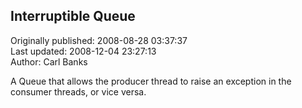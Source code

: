 ## Interruptible Queue  
Originally published: 2008-08-28 03:37:37  
Last updated: 2008-12-04 23:27:13  
Author: Carl Banks  
  
A Queue that allows the producer thread to raise an exception in the consumer threads, or vice versa.